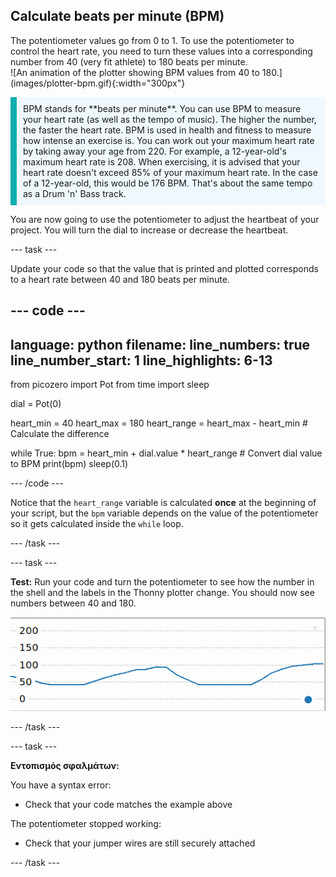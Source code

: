 ## Calculate beats per minute (BPM)

<div style="display: flex; flex-wrap: wrap">
<div style="flex-basis: 200px; flex-grow: 1; margin-right: 15px;">
The potentiometer values go from 0 to 1. To use the potentiometer to control the heart rate, you need to turn these values into a corresponding number from 40 (very fit athlete) to 180 beats per minute. 
</div>
<div>
![An animation of the plotter showing BPM values from 40 to 180.](images/plotter-bpm.gif){:width="300px"}
</div>
</div>

<p style='border-left: solid; border-width:10px; border-color: #0faeb0; background-color: aliceblue; padding: 10px;'>
BPM stands for **beats per minute**. You can use BPM to measure your heart rate (as well as the tempo of music). The higher the number, the faster the heart rate. BPM is used in health and fitness to measure how intense an exercise is. You can work out your maximum heart rate by taking away your age from 220. For example, a 12-year-old's maximum heart rate is 208. When exercising, it is advised that your heart rate doesn't exceed 85% of your maximum heart rate. In the case of a 12-year-old, this would be 176 BPM. That's about the same tempo as a Drum 'n' Bass track.
</p>

You are now going to use the potentiometer to adjust the heartbeat of your project. You will turn the dial to increase or decrease the heartbeat.

--- task ---

Update your code so that the value that is printed and plotted corresponds to a heart rate between 40 and 180 beats per minute.

--- code ---
---
language: python filename: line_numbers: true line_number_start: 1
line_highlights: 6-13
---
from picozero import Pot from time import sleep

dial = Pot(0)

heart_min = 40 heart_max = 180 heart_range = heart_max - heart_min # Calculate the difference

while True: bpm = heart_min + dial.value * heart_range # Convert dial value to BPM print(bpm) sleep(0.1)

--- /code ---

Notice that the `heart_range` variable is calculated **once** at the beginning of your script, but the `bpm` variable depends on the value of the potentiometer so it gets calculated inside the `while` loop.

--- /task ---

--- task ---

**Test:** Run your code and turn the potentiometer to see how the number in the shell and the labels in the Thonny plotter change. You should now see numbers between 40 and 180.

![A screenshot of values plotted with a range from 0 to 180.](images/plotter-bpm.png)

--- /task ---

--- task ---

**Εντοπισμός σφαλμάτων:**

You have a syntax error:
+ Check that your code matches the example above

The potentiometer stopped working:
+ Check that your jumper wires are still securely attached

--- /task ---


